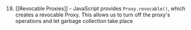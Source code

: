18. [[Revocable Proxies]] - JavaScript provides `Proxy.revocable()`, which creates a revocable Proxy. This allows us to turn off the proxy's operations and let garbage collection take place